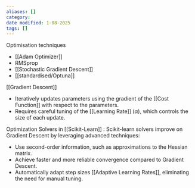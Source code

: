 ```yaml
---
aliases: []
category:
date modified: 1-08-2025
tags: []
---
```

Optimisation techniques
- [[Adam Optimizer]]
- RMSprop
- [[Stochastic Gradient Descent]]
- [[standardised/Optuna]]

[[Gradient Descent]]
- Iteratively updates parameters using the gradient of the [[Cost Function]] with respect to the parameters.  
- Requires careful tuning of the [[Learning Rate]] ($\alpha$), which controls the size of each update.  

Optimization Solvers in [[Scikit-Learn]] : Scikit-learn solvers improve on Gradient Descent by leveraging advanced techniques:  
- Use second-order information, such as approximations to the Hessian matrix.  
- Achieve faster and more reliable convergence compared to Gradient Descent.  
- Automatically adapt step sizes [[Adaptive Learning Rates]], eliminating the need for manual tuning.

